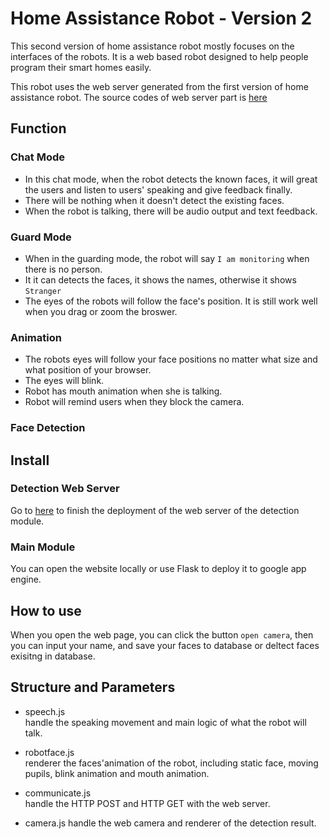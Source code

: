 # Home Assistance Robot - Version 2
This second version of home assistance robot mostly focuses on the interfaces of the robots. It is a web based robot designed to help people program their smart homes easily. 

This robot uses the web server generated from the first version of home assistance robot. The source codes of
web server part is [here](https://github.com/BerwinZ/Home-Assistance-Robot/tree/webserver)

## Function
### Chat Mode
* In this chat mode, when the robot detects the known faces, it will great the users and listen to users' speaking and give feedback finally.
* There will be nothing when it doesn't detect the existing faces. 
* When the robot is talking, there will be audio output and text feedback.

### Guard Mode
* When in the guarding mode, the robot will say `I am monitoring` when there is no person.
* It it can detects the faces, it shows the names, otherwise it shows `Stranger`
* The eyes of the robots will follow the face's position. It is still work well when you drag or zoom the broswer.

### Animation
* The robots eyes will follow your face positions no matter what size and what position of your browser.
* The eyes will blink.
* Robot has mouth animation when she is talking.
* Robot will remind users when they block the camera.


### Face Detection

## Install
### Detection Web Server
Go to [here](https://github.com/BerwinZ/Home-Assistance-Robot/tree/webserver) to finish the deployment of the web server of the detection module.

### Main Module
You can open the website locally or use Flask to deploy it to google app engine.
   

## How to use
When you open the web page, you can click the button `open camera`, then you can input your name, and save your faces to database or deltect faces exisitng in database.


## Structure and Parameters
* speech.js  
handle the speaking movement and main logic of what the robot will talk.

* robotface.js  
renderer the faces'animation of the robot, including static face, moving pupils, blink animation and mouth animation.

* communicate.js  
handle the HTTP POST and HTTP GET with the web server.

* camera.js
handle the web camera and renderer of the detection result.